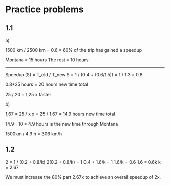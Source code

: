 # Practice problems
## 1.1

a)

1500 km / 2500 km = 0.6 = 60% of the trip has gained a speedup

Montana = 15 hours
The rest = 10 hours

---

Speedup (S) = T_old / T_new
S = 1 / (0.4 + (0.6/1.5)) = 1 / 1.3 = 0.8

0.8*25 hours = 20 hours new time total

25 / 20 = 1,25 x faster

b)

1,67 = 25 / x
x = 25 / 1.67 = 14.9 hours new time total

14.9 - 10 = 4.9 hours is the new time through Montana

1500km / 4.9 h = 306 km/h

## 1.2

2 = 1 / (0.2 + 0.8/k)
2(0.2 + 0.8/k) = 1
0.4 + 1.6/k = 1
1.6/k = 0.6
1.6 = 0.6k
k = 2.67

We must increase the 80% part 2.67x to achieve an overall speedup of 2x.
